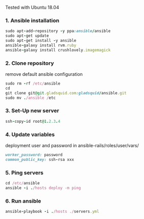 Tested with Ubuntu 18.04

### 1. Ansible installation

```ruby
sudo apt-add-repository -y ppa:ansible/ansible
sudo apt-get update
sudo apt-get install -y ansible
ansible-galaxy install rvm.ruby
ansible-galaxy install crushlovely.imagemagick
```
### 2. Clone repository
remove default ansible configuration

```ruby
sudo rm -rf /etc/ansible
cd
git clone git@git.gladsquid.com:gladsquid/ansible.git
sudo mv ./ansible /etc

```

### 3. Set-Up new server
```ruby
ssh-copy-id root@1.2.3.4
```

### 4. Update variables

deployment user and password
in ansible-rails/roles/user/vars/
```ruby
worker_password: password
common_public_key: ssh-rsa xxx
```
### 5. Ping servers

```ruby
cd /etc/ansible
ansible -i ./hosts deploy -m ping
```


### 6. Run ansible

```ruby
ansible-playbook -i ./hosts ./servers.yml
```

